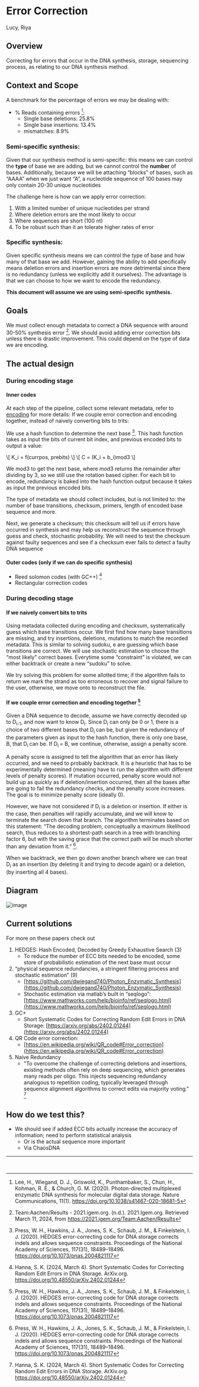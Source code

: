 # Error Correction
Lucy, Riya

<!-- toc -->

## Overview
Correcting for errors that occur in the DNA synthesis, storage, sequencing process, as relating to our DNA synthesis method.

## Context and Scope
A benchmark for the percentage of errors we may be dealing with:
* % Reads containing errors [^errors]:
    * Single base deletions: 25.8%
    * Single base insertions: 13.4%
    * mismatches: 8.9%
    
### Semi-specific synthesis: 
Given that our synthesis method is semi-specific: this means we can control the **type** of base we are adding, but we cannot control the **number** of bases. Additionally, because we will be attaching “blocks” of bases, such as “AAAA” when we just want “A”, a nucleotide sequence of 100 bases may only contain 20-30 unique nucleotides

The challenge here is how can we apply error correction: 
1. With a limited number of unique nucleotides per strand
2. Where deletion errors are the most likely to occur
3. Where sequences are short (100 nt) 
4. To be robust such than it an tolerate higher rates of error

### Specific synthesis: 
Given specific synthesis means we can control the type of base and how many of that base we add. However, gaining the ability to add specifically means deletion errors and insertion errors are more detrimental since there is no redundancy (unless we explicitly add it ourselves). The advantage is that we can choose to how we want to encode the redundancy.

**This document will assume we are using semi-specific synthesis.**

## Goals 
We must collect enough metadata to correct a DNA sequence with around 30-50% synthesis error [^aachen]. We should avoid adding error correction bits unless there is drastic improvement. This could depend on the type of data we are encoding.

## The actual design

### During encoding stage

#### Inner codes 
At each step of the pipeline, collect some relevant metadata, refer to [encoding](encoding.md) for more details: If we couple error correction and encoding together, instead of naively converting bits to trits: 

We use a hash function to determine the next base [^hedges]. This hash function takes as input the bits of current bit index, and previous encoded bits to output a value: 

\\[ K_i = f(currpos, prebits) \\]
\\[ C = (K_i + b_i)mod3 \\]

We mod3 to get the next base, where mod3 returns the remainder after dividing by 3, so we still use the rotation based cipher. For each bit to encode, redundancy is baked into the hash function output because it takes as input the previous encoded bits.

The type of metadata we should collect includes, but is not limited to: the number of base transitions, checksum, primers, length of encoded base sequence and more.

Next, we generate a checksum; this checksum will tell us if errors have occurred in synthesis and may help us reconstruct the sequence through guess and check, stochastic probability. We will need to test the checksum against faulty sequences and see if a checksum ever fails to detect a faulty DNA sequence

#### Outer codes (only if we can do specific synthesis)
* Reed solomon codes (with GC++) [^gc]
* Rectangular correction codes

### During decoding stage
#### If we naively convert bits to trits
Using metadata collected during encoding and checksum, systematically guess which base transitions occur. We first find how many base transitions are missing, and try insertions, deletions, mutations to match the recorded metadata. This is similar to solving sudoku, e are guessing which base transitions are correct. We will use stochastic estimation to choose the “most likely” correct bases. Everytime some “constraint” is violated, we can either backtrack or create a new “sudoku” to solve.

We try solving this problem for some allotted time; if the algorithm fails to return we mark the strand as too erroneous to recover and signal failure to the user, otherwise, we move onto to reconstruct the file.

#### If we couple error correction and encoding together [^hedges]
Given a DNA sequence to decode, assume we have correctly decoded up to D<sub>i-1</sub>, and now want to know D<sub>i</sub>. Since D<sub>i</sub> can only be 0 or 1, there is a choice of two different bases that D<sub>i </sub>can be, but given the redundancy of the parameters given as input to the hash function, there is only one base, B, that D<sub>i </sub>can be. If D<sub>i </sub>= B, we continue, otherwise, assign a penalty score.

A penalty score is assigned to tell the algorithm that an error has likely occurred, and we need to probably backtrack. It is a heuristic that has to be experimentally determined (meaning have to run the algorithm with different levels of penalty scores). If mutation occurred, penalty score would not build up as quickly as if deletion/insertion occurred, then all the bases after are going to fail the redundancy checks, and the penalty score increases. The goal is to minimize penalty score (ideally 0).

However, we have not considered if D<sub>i</sub> is a deletion or insertion. If either is the case, then penalties will rapidly accumulate, and we will know to terminate the search down that branch. The algorithm terminates based on this statement: “The decoding problem, conceptually a maximum likelihood search, thus reduces to a shortest-path search in a tree with branching factor 6, but with the saving grace that the correct path will be much shorter than any deviation from it.” [^hedges].

When we backtrack, we then go down another branch where we can treat D<sub>i</sub> as an insertion (by deleting it and trying to decode again) or a deletion, (by inserting all 4 bases).

## Diagram
![image](https://github.com/UBC-iGEM/internal-wiki-2023-24/assets/55033656/c7a95aaa-19b3-4051-b1f2-f65baedf420a)

## Current solutions
For more on these papers check out 
1. HEDGES: Hash Encoded, Decoded by Greedy Exhaustive Search (3)
    * To reduce the number of ECC bits needed to be encoded, some store of probabilistic estimation of the next base must occur
2. “physical sequence redundancies, a stringent filtering process and stochastic estimation” (9)
    * [https://github.com/dwiegand740/Photon_Enzymatic_Synthesis](https://github.com/dwiegand740/Photon_Enzymatic_Synthesis)
    * Stochastic estimation via matlab’s built in “seqlogo”: [https://www.mathworks.com/help/bioinfo/ref/seqlogo.html](https://www.mathworks.com/help/bioinfo/ref/seqlogo.html)
1. GC+
    * Short Systematic Codes for Correcting Random Edit Errors in DNA Storage: [https://arxiv.org/abs/2402.01244](https://arxiv.org/abs/2402.01244)
2. QR Code error correction:
    * [https://en.wikipedia.org/wiki/QR_code#Error_correction](https://en.wikipedia.org/wiki/QR_code#Error_correction) 
3. Naive Redundancy
    * "To overcome the challenge of correcting deletions and insertions, existing methods often rely on deep sequencing, which generates many reads per oligo. This injects sequencing redundancy analogous to repetition coding, typically leveraged through sequence alignment algorithms to correct edits via majority voting." [^gc]

## How do we test this?
* We should see if added ECC bits actually increase the accuracy of information; need to perform statistical analysis
    * Or is the actual sequence more important
    * Via ChaosDNA

---

[^errors]: Lee, H., Wiegand, D. J., Griswold, K., Punthambaker, S., Chun, H., Kohman, R. E., & Church, G. M. (2020). Photon-directed multiplexed enzymatic DNA synthesis for molecular digital data storage. Nature Communications, 11(1). https://doi.org/10.1038/s41467-020-18681-5

[^aachen]: Team:Aachen/Results - 2021.igem.org. (n.d.). 2021.Igem.org. Retrieved March 11, 2024, from https://2021.igem.org/Team:Aachen/Results

[^hedges]: Press, W. H., Hawkins, J. A., Jones, S. K., Schaub, J. M., & Finkelstein, I. J. (2020). HEDGES error-correcting code for DNA storage corrects indels and allows sequence constraints. Proceedings of the National Academy of Sciences, 117(31), 18489–18496. https://doi.org/10.1073/pnas.2004821117

[^gc]: Hanna, S. K. (2024, March 4). Short Systematic Codes for Correcting Random Edit Errors in DNA Storage. ArXiv.org. https://doi.org/10.48550/arXiv.2402.01244

‌
